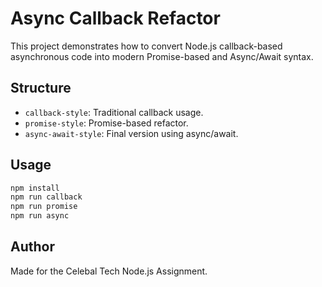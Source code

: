 # Async Callback Refactor

This project demonstrates how to convert Node.js callback-based asynchronous code into modern Promise-based and Async/Await syntax.

## Structure

- `callback-style`: Traditional callback usage.
- `promise-style`: Promise-based refactor.
- `async-await-style`: Final version using async/await.

## Usage

```bash
npm install
npm run callback
npm run promise
npm run async
```

## Author

Made for the Celebal Tech Node.js Assignment.
